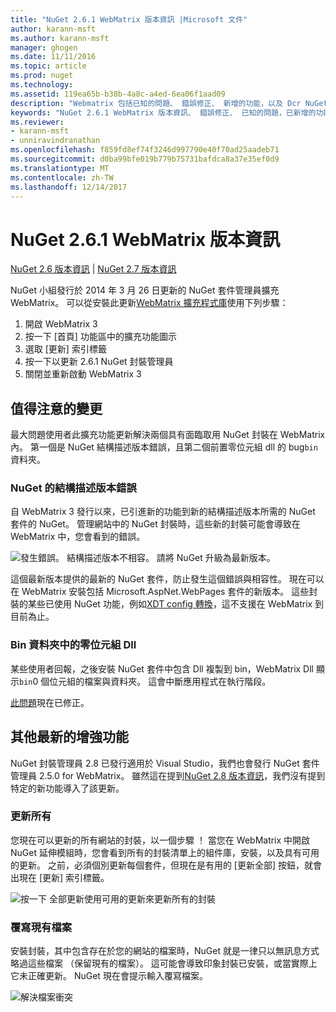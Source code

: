 ```yaml
---
title: "NuGet 2.6.1 WebMatrix 版本資訊 |Microsoft 文件"
author: karann-msft
ms.author: karann-msft
manager: ghogen
ms.date: 11/11/2016
ms.topic: article
ms.prod: nuget
ms.technology: 
ms.assetid: 119ea65b-b38b-4a8c-a4ed-6ea06f1aad09
description: "Webmatrix 包括已知的問題、 錯誤修正、 新增的功能，以及 Dcr NuGet 2.6.1 的版本資訊。"
keywords: "NuGet 2.6.1 WebMatrix 版本資訊、 錯誤修正、 已知的問題，已新增的功能，Dcr"
ms.reviewer:
- karann-msft
- unniravindranathan
ms.openlocfilehash: f859fd8ef74f3246d997790e40f70ad25aadeb71
ms.sourcegitcommit: d0ba99bfe019b779b75731bafdca8a37e35ef0d9
ms.translationtype: MT
ms.contentlocale: zh-TW
ms.lasthandoff: 12/14/2017
---
```

# <a name="nuget-261-for-webmatrix-release-notes"></a>NuGet 2.6.1 WebMatrix 版本資訊

[NuGet 2.6 版本資訊](../release-notes/nuget-2.6.md) | [NuGet 2.7 版本資訊](../release-notes/nuget-2.7.md)

NuGet 小組發行於 2014 年 3 月 26 日更新的 NuGet 套件管理員擴充 WebMatrix。  可以從安裝此更新[WebMatrix 擴充程式庫](http://extensions.webmatrix.com/packages/NuGetPackageManager/)使用下列步驟：

1. 開啟 WebMatrix 3
2. 按一下 [首頁] 功能區中的擴充功能圖示
3. 選取 [更新] 索引標籤
4. 按一下以更新 2.6.1 NuGet 封裝管理員
6. 關閉並重新啟動 WebMatrix 3

## <a name="notable-changes"></a>值得注意的變更

最大問題使用者此擴充功能更新解決兩個具有面臨取用 NuGet 封裝在 WebMatrix 內。  第一個是 NuGet 結構描述版本錯誤，且第二個前置零位元組 dll 的 bug`bin`資料夾。

### <a name="nuget-schema-version-error"></a>NuGet 的結構描述版本錯誤

自 WebMatrix 3 發行以來，已引進新的功能到新的結構描述版本所需的 NuGet 套件的 NuGet。  管理網站中的 NuGet 封裝時，這些新的封裝可能會導致在 WebMatrix 中，您會看到的錯誤。

![發生錯誤。 結構描述版本不相容。 請將 NuGet 升級為最新版本。](./media/NuGet-2.8/webmatrix-schema-version.png)

這個最新版本提供的最新的 NuGet 套件，防止發生這個錯誤與相容性。 現在可以在 WebMatrix 安裝包括 Microsoft.AspNet.WebPages 套件的新版本。  這些封裝的某些已使用 NuGet 功能，例如[XDT config 轉換](../release-notes/nuget-2.6.md#xdt)，這不支援在 WebMatrix 到目前為止。

### <a name="zero-byte-dlls-in-bin-folder"></a>Bin 資料夾中的零位元組 Dll

某些使用者回報，之後安裝 NuGet 套件中包含 Dll 複製到 bin，WebMatrix Dll 顯示`bin`0 個位元組的檔案與資料夾。  這會中斷應用程式在執行階段。

[此問題](https://nuget.codeplex.com/workitem/4060)現在已修正。

## <a name="other-recent-improvements"></a>其他最新的增強功能

NuGet 封裝管理員 2.8 已發行適用於 Visual Studio，我們也會發行 NuGet 套件管理員 2.5.0 for WebMatrix。  雖然這在提到[NuGet 2.8 版本資訊](../release-notes/nuget-2.8.md#webmatrix-nuget-client-updates)，我們沒有提到特定的新功能導入了該更新。

### <a name="update-all"></a>更新所有

您現在可以更新的所有網站的封裝，以一個步驟 ！  當您在 WebMatrix 中開啟 NuGet 延伸模組時，您會看到所有的封裝清單上的組件庫，安裝，以及具有可用的更新。  之前，必須個別更新每個套件，但現在是有用的 [更新全部] 按鈕，就會出現在 [更新] 索引標籤。

![按一下 全部更新使用可用的更新來更新所有的封裝](./media/NuGet-2.8/webmatrix-update-all.png)

### <a name="overwrite-existing-files"></a>覆寫現有檔案

安裝封裝，其中包含存在於您的網站的檔案時，NuGet 就是一律只以無訊息方式略過這些檔案 （保留現有的檔案）。  這可能會導致印象封裝已安裝，或當實際上它未正確更新。  NuGet 現在會提示輸入覆寫檔案。

![解決檔案衝突](./media/NuGet-2.8/webmatrix-overwrite-file.png)
